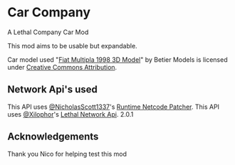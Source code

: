 # Car Company 
A Lethal Company Car Mod

This mod aims to be usable but expandable.

Car model used "[Fiat Multipla 1998 3D Model](https://skfb.ly/oxFWO)" by Betier Models is licensed under [Creative Commons Attribution](http://creativecommons.org/licenses/by/4.0/).

## Network Api's used

This API uses [@NicholasScott1337](https://github.com/NicholasScott1337)'s [Runtime Netcode Patcher](https://github.com/NicholasScott1337/RuntimeNetcodeRPCValidator).
This API uses [@Xilophor](https://github.com/Xilophor)'s [Lethal Network Api](https://github.com/Xilophor/LethalNetworkAPI). 2.0.1

## Acknowledgements

Thank you Nico for helping test this mod
